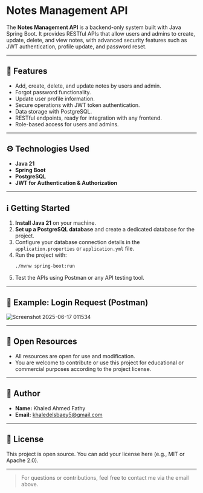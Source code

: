 # Notes Management API

The **Notes Management API** is a backend-only system built with Java Spring Boot. It provides RESTful APIs that allow users and admins to create, update, delete, and view notes, with advanced security features such as JWT authentication, profile update, and password reset.

---

## 🚀 Features

- Add, create, delete, and update notes by users and admin.
- Forgot password functionality.
- Update user profile information.
- Secure operations with JWT token authentication.
- Data storage with PostgreSQL.
- RESTful endpoints, ready for integration with any frontend.
- Role-based access for users and admins.

---

## ⚙️ Technologies Used

- **Java 21**
- **Spring Boot**
- **PostgreSQL**
- **JWT for Authentication & Authorization**

---

## ℹ️ Getting Started

1. **Install Java 21** on your machine.
2. **Set up a PostgreSQL database** and create a dedicated database for the project.
3. Configure your database connection details in the `application.properties` or `application.yml` file.
4. Run the project with:
   ```bash
   ./mvnw spring-boot:run
   ```
5. Test the APIs using Postman or any API testing tool.

---

## 🎯 Example: Login Request (Postman)


![Screenshot 2025-06-17 011534](https://github.com/user-attachments/assets/5fe8c978-237b-4938-a09e-afa84b9ee267)

---

## 🔗 Open Resources

- All resources are open for use and modification.
- You are welcome to contribute or use this project for educational or commercial purposes according to the project license.

---

## 👤 Author

- **Name:** Khaled Ahmed Fathy  
- **Email:** khaledelsbaey5@gmail.com

---

## 📄 License

This project is open source. You can add your license here (e.g., MIT or Apache 2.0).

---

> For questions or contributions, feel free to contact me via the email above.
